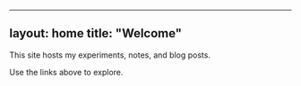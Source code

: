 
---
layout: home
title: "Welcome"
---



This site hosts my experiments, notes, and blog posts.




Use the links above to explore.

